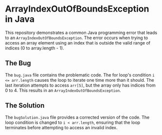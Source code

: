 # ArrayIndexOutOfBoundsException in Java

This repository demonstrates a common Java programming error that leads to an `ArrayIndexOutOfBoundsException`. The error occurs when trying to access an array element using an index that is outside the valid range of indices (0 to array.length - 1).

## The Bug
The `bug.java` file contains the problematic code.  The for loop's condition `i <= arr.length` causes the loop to iterate one time more than it should. The last iteration attempts to access `arr[5]`, but the array only has indices from 0 to 4. This results in an `ArrayIndexOutOfBoundsException`.

## The Solution
The `bugSolution.java` file provides a corrected version of the code. The loop condition is changed to `i < arr.length`, ensuring that the loop terminates before attempting to access an invalid index.